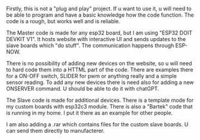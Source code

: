 Firstly, this is not a "plug and play" project. If u want to use it, u will need to be able to program and have a basic knowledge how the code function.
The code is a rough, but works well and is reliable.

The Master code is made for any esp32 board, but I am using "ESP32 DOIT DEVKIT V1". It hosts website with interactive UI and sends updates to the slave boards which "do stuff". The communication happens through ESP-NOW.

There is no possibility of adding new devices on the website, so u will need to hard code them into a HTTML part of the code. There are examples there for a ON-OFF switch, SLIDER for pwm or anything really and a simple sensor reading.
To add any new devices there is need also for adding a new ONSERVER command. U should be able to do it with chatGPT.
  
The Slave code is made for additional devices. There is a template mode for my custom boards with esp32c3 module. There is also a "Bartek" code that is running in my home. I put it there as an example for other people.

I am also adding a .rar which contains files for the custom slave boards. U can send them directly to manufacterer.
